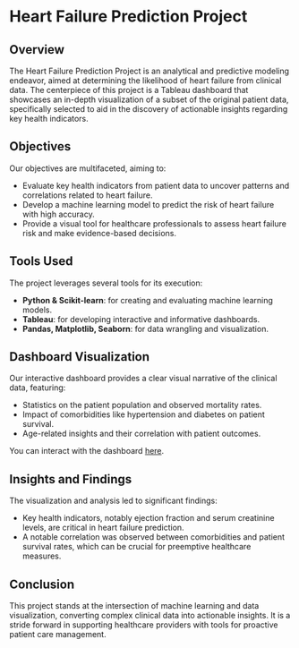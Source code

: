 # Heart Failure Prediction Project

## Overview
The Heart Failure Prediction Project is an analytical and predictive modeling endeavor, aimed at determining the likelihood of heart failure from clinical data. The centerpiece of this project is a Tableau dashboard that showcases an in-depth visualization of a subset of the original patient data, specifically selected to aid in the discovery of actionable insights regarding key health indicators.

## Objectives
Our objectives are multifaceted, aiming to:

- Evaluate key health indicators from patient data to uncover patterns and correlations related to heart failure.
- Develop a machine learning model to predict the risk of heart failure with high accuracy.
- Provide a visual tool for healthcare professionals to assess heart failure risk and make evidence-based decisions.

## Tools Used
The project leverages several tools for its execution:

- **Python & Scikit-learn**: for creating and evaluating machine learning models.
- **Tableau**: for developing interactive and informative dashboards.
- **Pandas, Matplotlib, Seaborn**: for data wrangling and visualization.

## Dashboard Visualization
Our interactive dashboard provides a clear visual narrative of the clinical data, featuring:

- Statistics on the patient population and observed mortality rates.
- Impact of comorbidities like hypertension and diabetes on patient survival.
- Age-related insights and their correlation with patient outcomes.

You can interact with the dashboard [here](https://public.tableau.com/app/profile/dumpa.akash.reddy/viz/Healthcare-HeartFailureDashboard_17120862958800/Dashboard1).

## Insights and Findings
The visualization and analysis led to significant findings:

- Key health indicators, notably ejection fraction and serum creatinine levels, are critical in heart failure prediction.
- A notable correlation was observed between comorbidities and patient survival rates, which can be crucial for preemptive healthcare measures.

## Conclusion
This project stands at the intersection of machine learning and data visualization, converting complex clinical data into actionable insights. It is a stride forward in supporting healthcare providers with tools for proactive patient care management.
